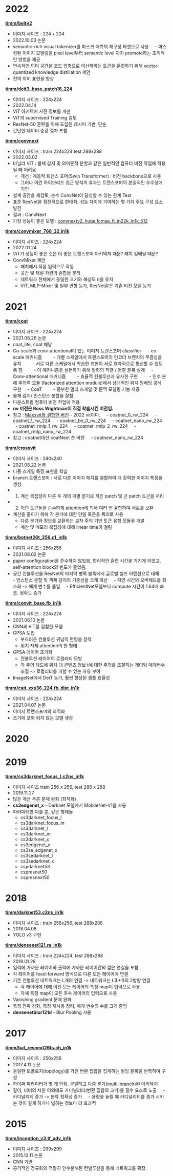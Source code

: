   

# 2022

  
[**timm/beitv2**](https://huggingface.co/timm/beitv2_base_patch16_224.in1k_ft_in22k)

- 이미지 사이즈 : 224 x 224
- 2022.10.03 논문
- semantic-rich visual tokenizer를 마스크 예측의 재구성 타겟으로 사용
    - 마스킹된 이미지 모델링을 pixel level부터 semantic level 까지 promote하는 조직적인 방법을 제공
- 연속적인 의미 공간을 코드 압축으로 이산화하는 토큰을 훈련하기 위해 vector-quantized knowledge distillation 제안
- 전역 의미 표현을 향상

[**timm/deit3_base_patch16_224**](https://huggingface.co/timm/deit3_base_patch16_224.fb_in1k)

- 이미지 사이즈 : 224x224
- 2022.04.14
- ViT 아키텍처 사전 정보를 개선
- ViT의 supervised Training 검토
- ResNet-50 훈련을 위해 도입된 레시피 기반, 단순
- 간단한 데이터 증강 절차 포함

[**timm/convnext**](https://huggingface.co/timm/convnext_atto.d2_in1k)

- 이미지 사이즈 : train 224x224 test 288x288
- 2022.03.02
- 바닐라 ViT : 물체 감지 및 의미론적 분할과 같은 일반적인 컴퓨터 비전 작업에 적용될 때 어려움
	- 개선 : 계층적 트랜스 포머(Swin Transformer) : 비전 backbone으로 사용
	- 그러나 이런 하이브리드 접근 방식의 효과는 트랜스포머의 본질적인 우수성에 기인
- 설계 공간을 재검토, 순수 ConvNet이 달성할 수 있는 한계 Test
-  표준 ResNet을 점진적으로 현대화, 성능 차이에 기여하는 몇 가지 주요 구성 요소 발견
- 결과 : ConvNext
- 가장 성능이 좋은 모델 : [convnextv2_huge.fcmae_ft_in22k_in1k_512](https://huggingface.co/timm/convnextv2_huge.fcmae_ft_in22k_in1k_512)


[**timm/convmixer_768_32.in1k**](https://huggingface.co/timm/convmixer_768_32.in1k)

- 이미지 사이즈 : 224x224
- 2022.01.24
- ViT가 성능이 좋은 것은 더 좋은 트랜스포머 아키택처 때문? 패치 임베딩 때문?
- ConvMixer 제안
	- 패치에서 직접 입력으로 작동
	- 공간 및 채널 차원의 혼합을 분리
	- 네트워크 전체에서 동일한 크기와 해상도 n을 유지
	- ViT, MLP-Mixer 및 일부 변형 능가, ResNet같은 기존 비전 모델 능가

# 2021

[**timm/coat**](https://huggingface.co/timm/coat_lite_mini.in1k)

- 이미지 사이즈 : 224x224
- 2021.08.26 논문
- coat_lite, coat 해당
- Co-scale과 conv-attentional이 있는 이미지 트랜스포머 classifier
    - co-scale 매커니즘
        - 개별 스케일에서 트랜스포머의 인코더 브랜치의 무결성을 유지
        - 서로 다른 스케일에서 학습한 표현이 서로 효과적으로 통신할 수 있도록 함
        - 이 매커니즘을 실현하기 위해 일련의 직렬 / 병렬 블록 설계
    - Conv-attentional 매커니즘
        - 효율적 컨볼루션과 유사한 구현
        - 인수 분해 주의력 모듈 (factorized attention module)에서 상대적인 위치 임베딩 공식 구현
    - CoaT
        - 풍부한 멀티 스케일 및 문맥 모델링 기능 제공
- 물체 감지/ 인스턴스 분할을 잘함.
- 다운스트림 컴퓨터 비전 작업에 적용
- **rw 버전은 Ross Wightman이 직접 학습시킨 버전임.**
- 참고 : [Maxxvit와 결합한 버전](https://huggingface.co/timm/coatnet_nano_rw_224.sw_in1k) - 2022 vit이다.
    - coatnet_0_rw_224
    - coatnet_1_rw_224
    - coatnet_bn_0_rw_224
    - coatnet_nano_rw_224
    - coatnet_rmlp_1_rw_224
    - coatnet_rmlp_2_rw_224
    - coatnet_rmlp_nano_rw_224
- 참고 : coatnet대신 coatNext 쓴 버전
    - coatnext_nano_rw_224

[**timm/crossvit**](https://huggingface.co/timm/crossvit_9_240.in1k)

- 이미지 사이즈 : 240x240
- 2021.08.22 논문
- 다중 스케일 특징 표현을 학습
- branch 트랜스포머 : 서로 다른 이미지 패치를 결합하여 더 강력한 이미지 특징을 생성 
- 1. 계산 복잡성이 다른 두 개의 개별 분기로 작은 patch 및 큰 patch 토큰을 처리
- 2. 이런 토큰들을 순수하게 attention에 의해 여러 번 융합하여 서로를 보완
- 계산을 줄이기 위해 각 분기에 대한 단일 토큰을 쿼리로 사용
	- 다른 분기와 정보를 교환하는 교차 주의 기반 토큰 융합 모듈을 개발
	- 계산 및 메모리 복잡성에 대해 linear time이 걸림


[**timm/botnet26t_256.c1_in1k**](https://huggingface.co/timm/botnet26t_256.c1_in1k)

- 이미지 사이즈 : 256x256
- 2021.08.02 논문
- paper configuration을 준수하지 않았음, 합리적인 훈련 시간을 가지게 되었고, self-attention block의 빈도가 줄었음.
- 공간 컨볼루션을 ResNet의 마지막 병목 블록에서 글로벌 셀프 어텐션으로 대체
    - 인스턴스 분할 및 객체 감지의 기준선을 크게 개선
    - 지연 시간의 오버헤드를 최소화 -> 매개 변수를 줄임
    - EfficientNet모델보다 compute 시간이 1.64배 빠름. 정확도 증가

[**timm/convit_base.fb_in1k**](https://huggingface.co/timm/convit_base.fb_in1k)

- 이미지 사이즈 : 224x224
- 2021.06.10 논문
- CNN과 ViT를 결합한 모델
- GPSA 도입
	- 부드러운 컨볼루션 귀납적 편향을 장착
	- 위치 자체 attention의 한 형태
- GPSA 레이어 초기화
	- 컨볼루션 레이어의 로컬리티 모방
	- 각 주의 헤드에 위치 대 콘텐츠 정보 t에 대한 주의를 조절하는 게이팅 매개변수 조절 -> 로컬리티를 피할 수 있는 자유 부여
- ImageNet에서 DeiT 능가, 훨씬 향상된 샘플 효율성
  

[**timm/cait_xxs36_224.fb_dist_in1k**](https://huggingface.co/timm/cait_xxs36_224.fb_dist_in1k)

- 이미지 사이즈 : 224x224
- 2021.04.07 논문
- 이미지 트랜스포머의 최적화
- 조기에 포화 되지 않는 모델 생성

  

# 2020

  
# 2019

[**timm/cs3darknet_focus_l.c2ns_in1k**](https://huggingface.co/timm/cs3darknet_focus_l.c2ns_in1k)

- 이미지 사이즈 train 256 x 256, test 288 x 288
- 2019.11.27
- 많은 계산 추론 문제 완화 (최적화)
- **cs3edgenet_x** - Darknet 모델에서 MobileNet-V1을 사용
- 파라미터만 다를 뿐, 같은 형제들
	- cs3darknet_focus_l 
	- cs3darknet_focus_m 
	- cs3darknet_l
	- cs3darknet_m
	- cs3darknet_x 
	- cs3edgenet_x 
	- cs3se_edgenet_x 
	- cs3sedarknet_l 
	- cs3sedarknet_x 
	- cspdarknet53 
	- cspresnet50 
	- cspresnext50

# 2018

[**timm/darknet53.c2ns_in1k**](https://huggingface.co/timm/darknet53.c2ns_in1k)
- 이미지 사이즈 : train 256x256, test 288x288
- 2018.04.08
- YOLO v3 구현

[**timm/densenet121.ra_in1k**](https://huggingface.co/timm/densenet121.ra_in1k)
- 이미지 사이즈 : train 224x224, test 288x288
- 2018.01.28
- 입력에 가까운 레이어와 출력에 가까운 레이어간의 짧은 연결을 포함
- 각 레이어를 feed-forward 방식으로 다른 모든 레이어에 연결
- 기존 컨벌루션 네트워크는 L개의 연결 -> 네트워크는 L(L+1)의 2방향 연결
	- 각 레이어에 대해 이전 모든 레이어의 특징 map이 입력으로 사용
	- 자체 특징 map이 모든 후속 레이어의 입력으로 사용
- Vanishing gradient 문제 완화
- 특징 전파 강화, 특징 재사용 장려, 매개 변수의 수를 크게 줄임
- **densenetblur121d** - Blur Pooling 사용
  
# 2017

[**timm/bat_resnext26ts.ch_in1k**]()

- 이미지 사이즈 : 256x256
- 2017.4.11 논문
- 동일한 토폴로지(topology)를 가진 변환 집합을 집계하는 빌딩 블록을 반복하여 구성
- 하이퍼 파라미터가 몇 개 안됨. 균일하고 다중 분기(multi-branch)된 아키텍처
- 깊이, 너비의 차원 이외에도 카디널리티(변환 집합의 크기)를 필수 요소로 노출
    - 카디널리티 증가 -> 분류 정확성 증가
    - 용량을 늘릴 때 카디널리티를 증가 시키는 것이 깊게 하거나 넓히는 것보다 더 효과적
  

# 2015

  

[**timm/inception_v3.tf_adv_in1k**](https://huggingface.co/timm/inception_v3.tf_adv_in1k)

- 이미지 사이즈 : 299x299
- 2015.12.11 논문
- CNN 기반
- 공격적인 정규화와 적절히 인수분해된 컨벌루션을 통해 네트워크를 확장.